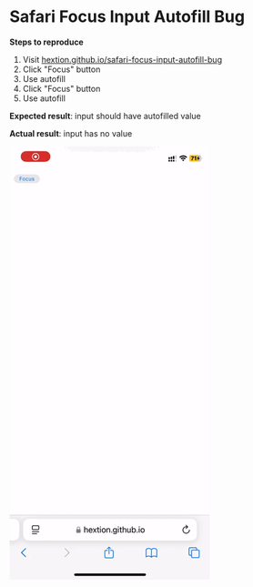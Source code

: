 # Safari Focus Input Autofill Bug

**Steps to reproduce**

1. Visit [hextion.github.io/safari-focus-input-autofill-bug](https://hextion.github.io/safari-focus-input-autofill-bug)
2. Click "Focus" button
3. Use autofill
4. Click "Focus" button
5. Use autofill

**Expected result**: input should have autofilled value

**Actual result**: input has no value

![Screen recording](screenrecording.gif)
